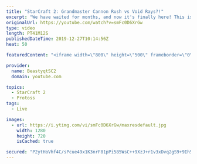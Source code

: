 ```yaml
---
title: "StarCraft 2: Grandmaster Cannon Rush vs Void Rays?!"
excerpt: "We have waited for months, and now it's finally here! This is the VOID RAYS to GRANDMASTER series! With the new balance changes to speedy Void Rays in the latest patch, we can now begin the series right! At this point in the series, we are introducing other units into the composition to make the games"
originalUrl: https://youtube.com/watch?v=smFc0D6XrGw
type: video
length: PT41M12S
publishedDateTime: 2019-12-27T10:14:56Z
heat: 50

featuredContent: "<iframe width=\"800\" height=\"500\" frameborder=\"0\" src=\"https://www.youtube.com/embed/smFc0D6XrGw\" allow=\"accelerometer; autoplay; encrypted-media; gyroscope; picture-in-picture\" allowfullscreen></iframe>"

provider:
  name: BeastyqtSC2
  domain: youtube.com

topics:
  - StarCraft 2
  - Protoss
tags:
  - Live

images:
  - url: https://i.ytimg.com/vi/smFc0D6XrGw/maxresdefault.jpg
    width: 1280
    height: 720
    isCached: true

secured: "P2ytHoVhf4C/sPcue49x1K3nrF81pPi585WsC++9XzJ+r1v3xDvq2gS9+9Ih50yd8uJTvYooKe6rEu+Ne7QBDUt8BSESvUi8/2ZGSZHyp+XCJRr+83iAEHbcnYKJvc138vV07WcJZUyNqzswFx8MwKeRFZ+FOWkRKmK7rLPgiLJngNzx2J6wFc8+o7gksYL4v3yb9Sec3ahTBr3nZW+cSwfZ+0pUg0iamj3iZbQZYqJduW2uqBbZ6RBRVwJFLzbv1SZUvJqhAFi6r62cAsGp+B9JCSnILyxG35KSrcGPy7kmq8bTLXAkV7jX0BULmt2Uh0c/1G10ijtUxNcjtVNQTs6N7TPvWjCUPw+uU+Gw6ziPUXFf4P9OupRRDOK2Jl0+z6SL6kG5t3XRMJAyDCI1Uh8II0+2fK4ci45xE5aJcWI=;OH+BGfvyMEFAUY8vcvG5Tg=="
---
```



